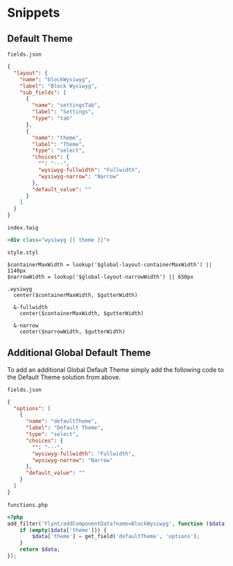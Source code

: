 # Snippets

## Default Theme

`fields.json`
```json
{
  "layout": {
    "name": "blockWysiwyg",
    "label": "Block Wysiwyg",
    "sub_fields": [
      {
        "name": "settingsTab",
        "label": "Settings",
        "type": "tab"
      },
      {
        "name": "theme",
        "label": "Theme",
        "type": "select",
        "choices": {
          "": "---",
          "wysiwyg-fullwidth": "Fullwidth",
          "wysiwyg-narrow": "Narrow"
        },
        "default_value": ""
      }
    ]
  }
}
```

`index.twig`
```html
<div class="wysiwyg {{ theme }}">
```

`style.styl`
```stylus
$containerMaxWidth = lookup('$global-layout-containerMaxWidth') || 1140px
$narrowWidth = lookup('$global-layout-narrowWidth') || 650px

.wysiwyg
  center($containerMaxWidth, $gutterWidth)

  &-fullwidth
    center($containerMaxWidth, $gutterWidth)

  &-narrow
    center($narrowWidth, $gutterWidth)
```

## Additional Global Default Theme

To add an additional Global Default Theme simply add the following code to the Default Theme solution from above.

`fields.json`
```json
{
  "options": [
    {
      "name": "defaultTheme",
      "label": "Default Theme",
      "type": "select",
      "choices": {
        "": "---",
        "wysiwyg-fullwidth": "Fullwidth",
        "wysiwyg-narrow": "Narrow"
      },
      "default_value": ""
    }
  ]
}
```

`functions.php`
```php
<?php
add_filter('Flynt/addComponentData?name=BlockWysiwyg', function ($data) {
    if (empty($data['theme'])) {
        $data['theme'] = get_field('defaultTheme', 'options');
    }
    return $data;
});
```
